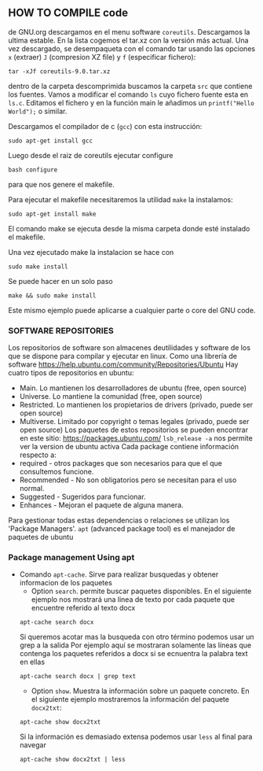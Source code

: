 ## HOW TO COMPILE code
de GNU.org descargamos en el menu software `coreutils`. Descargamos la ultima estable. En la lista cogemos el tar.xz con la versión más actual.
Una vez descargado, se desempaqueta con el comando tar usando las opciones `x` (extraer) `J` (compresion XZ file) y `f` (especificar fichero):
```
tar -xJf coreutils-9.0.tar.xz
```
dentro de la carpeta descomprimida buscamos la carpeta `src` que contiene los fuentes.
Vamos a modificar el comando  `ls` cuyo fichero fuente esta en `ls.c`.
Editamos el fichero y en la  función main le añadimos un `printf("Hello World");` o similar.

Descargamos el compilador de c (`gcc`) con esta instrucción:
```
sudo apt-get install gcc
```
Luego desde el raiz de coreutils ejecutar configure
```
bash configure
```
para que nos genere el makefile.

Para ejecutar el makefile necesitaremos la utilidad `make` la instalamos:
```
sudo apt-get install make
```
El comando make se ejecuta desde la misma carpeta donde esté instalado el makefile.

Una vez ejecutado make la instalacion se hace con
```
sudo make install
```
Se puede hacer en un solo paso
```
make && sudo make install

```
Este mismo ejemplo puede aplicarse a cualquier parte o core del GNU code.

### SOFTWARE REPOSITORIES

Los repositorios de software son almacenes deutilidades y software de los que se dispone para compilar y ejecutar en linux. Como una librería de software
https://help.ubuntu.com/community/Repositories/Ubuntu
Hay cuatro tipos de repositorios en ubuntu:
* Main. Lo mantienen los desarrolladores de ubuntu (free, open source)
* Universe. Lo mantiene la comunidad (free, open source)
* Restricted. Lo mantienen los propietarios de drivers (privado, puede ser open source)
* Multiverse. Limitado por copyright o temas legales (privado, puede ser open source)
Los paquetes de estos repositorios se pueden encontrar en este sitio:
https://packages.ubuntu.com/
`lsb_release -a` nos permite ver la version de ubuntu activa
Cada package contiene información respecto a:
* required - otros packages que son necesarios para que el que consultemos funcione.
* Recommended - No son obligatorios pero  se necesitan para el uso  normal.
* Suggested - Sugeridos para funcionar.
* Enhances - Mejoran el paquete de alguna manera.

Para gestionar todas estas dependencias o relaciones se utilizan los 'Package Managers'. `apt` (advanced package tool) es el manejador de paquetes de ubuntu

### Package management Using apt

* Comando `apt-cache`. Sirve para realizar busquedas y obtener informacion de los paquetes
  * Option `search`. permite buscar paquetes disponibles.
  En el siguiente ejemplo nos mostrará una linea de texto por cada paquete que encuentre referido al texto docx
  ```
  apt-cache search docx
  ```
  Si queremos acotar mas la busqueda con otro término podemos usar un grep a la salida
  Por ejemplo aquí se mostraran solamente las líneas que contenga los  paquetes referidos a docx si se ecnuentra la palabra text en ellas
  ```
  apt-cache search docx | grep text
  ```
  * Option `show`. Muestra la información sobre un paquete concreto.
  En el siguiente ejemplo mostraremos la información del paquete `docx2txt`:
  ```
  apt-cache show docx2txt
  ```
  Si la información es demasiado extensa podemos usar `less` al final para navegar
  ```
  apt-cache show docx2txt | less
  ```
